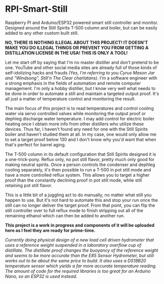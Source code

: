 # RPI-Smart-Still
Raspberry PI and Arduino/ESP32 powered smart still controller and monitor. Designed around the Still Spirits T-500 column and boiler, but can be easily added to any other custom built still.

**NO, THERE IS NOTHING ILLEGAL ABOUT THIS PROJECT! IT DOESN'T MAKE YOU DO ILLEGAL THINGS OR PREVENT YOU FROM GETTING A DISTILLATION LICENSE IN THE USA! THIS IS ONLY A TOOL!**

Let me start off by saying that I'm no master distiller and don't pretend to be one. YouTube and other social media sites are already full of those kinds of self-idolizing hacks and frauds *(Yes, I'm referring to you Cyrus Mason Jar and "Windsong", Still'n The Clear charlatans)*. I'm a software engineer with a strong emphasis in the fields of automation and remote computer management. I'm only a hobby distiller, but I know very well what needs to be done in order to automate a still and maintain a targeted output proof. It's all just a matter of temperature control and monitoring the result.

The main focus of this project is to read temperatures and control cooling water via servo controlled valves while monitoring the output proof or dephleg discharge water temperature. I may add control for electric boiler heating once I obtain more info from other distillers who utilize these devices. Thus far, I haven't found any need for one with the Still Spirits boiler and haven't studied them at all. In my case, one would only allow me to set a target proof below 130 and I don't know why you'd want that when that's perfect for barrel aging.

The T-500 column in its default configuration that Still Spirits designed it is a one-trick-pony. Reflux only, no pot still flavor, pretty much only good for making neutral spirits. Once a person controls the condenser and dephleg cooling separately, it's then possible to run a T-500 in pot still mode and have a more controlled reflux system. This allows you to target a higher proof than the constantly declining proof in pot still mode, while still retaining pot still flavor.

This is a little bit of a juggling act to do manually, no matter what still you happen to use. But it's not hard to automate this and stop your run once the still can no longer deliver the target proof. From that point, you can flip the still controller over to full reflux mode to finish stripping out all of the remaining ethanol which can then be added to another run.

**This project is a work in progress and components of it will be uploaded here as I feel they are ready for prime-time.**

*Currently doing physical design of a new load cell driven hydrometer that uses a reference weight suspended in a laboratory overflow cup of distillate. The distillate proof changes the buoyancy of the reference weight and seems to be more accurate than the E85 Sensor Hydrometer, but still works out to be about the same price to build. It also uses a DS18B20 temperature sensor which yields a far more accurate temperature reading. The amount of code for the required libraries is too great for an Arduino Nano, so an ESP32 is used instead.*
